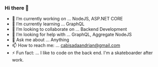 ### Hi there 👋

<!--
**andriancabisada/andriancabisada** is a ✨ _special_ ✨ repository because its `README.md` (this file) appears on your GitHub profile.

Here are some ideas to get you started:
-->
- 🔭 I’m currently working on ... NodeJS, ASP.NET CORE
- 🌱 I’m currently learning ... GraphQL
- 👯 I’m looking to collaborate on ... Backend Development
- 🤔 I’m looking for help with ... GraphQL, Aggregate NodeJS
- 💬 Ask me about ... Anything
- 📫 How to reach me: ... cabisadaandrian@gmail.com
- ⚡ Fun fact: ... I like to code on the back end. I'm a skateboarder after work.

